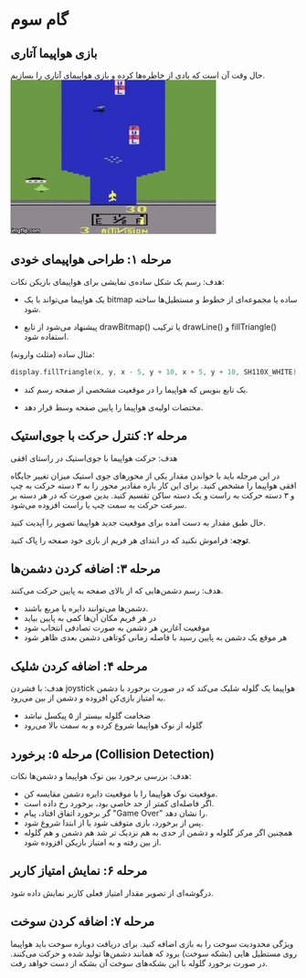 # گام سوم
## بازی هواپیما آتاری
حال وقت آن است که یادی از خاطره‌ها کرده و بازی هواپیمای آتاری را بسازیم.
![atari_plane](./A26-gameplay.gif)

##  مرحله ۱: طراحی هواپیمای خودی

هدف: رسم یک شکل ساده‌ی نمایشی برای هواپیمای بازیکن
نکات:

* یک هواپیما می‌تواند با یک bitmap ساده یا مجموعه‌ای از خطوط و مستطیل‌ها ساخته شود.

* پیشنهاد می‌شود از تابع drawBitmap() یا ترکیب drawLine() و fillTriangle() استفاده شود.

مثال ساده (مثلث وارونه):
````cpp
display.fillTriangle(x, y, x - 5, y + 10, x + 5, y + 10, SH110X_WHITE);
````

* یک تابع بنویس که هواپیما را در موقعیت مشخصی از صفحه رسم کند.

* مختصات اولیه‌ی هواپیما را پایین صفحه وسط قرار دهد.
##  مرحله ۲: کنترل حرکت با جوی‌استیک
هدف: حرکت هواپیما با جوی‌استیک در راستای افقی

در این مرجله باید با خواندن مقدار یکی از محورهای جوی استیک میزان تغییر جایگاه افقی هواپیما را مشخص کنید. برای این کار بازه مقادیر محور را به ۳ دسته حرکت به چپ و ۳ دسته حرکت به راست و یک دسته ساکن تقسیم کنید. بدین صورت که در هر دسته بر سرعت حرکت به سمت چپ یا راست افزوده می‌شود.

حال طبق مقدار به دست آمده برای موقعیت جدید هواپیما تصویر را آپدیت کنید.

**توجه**: فراموش نکنید که در ابتدای هر فریم از بازی خود صفحه را پاک کنید.

##  مرحله ۳: اضافه کردن دشمن‌ها
هدف: رسم دشمن‌هایی که از بالای صفحه به پایین حرکت می‌کنند.
* دشمن‌ها می‌توانند دایره یا مربع باشند.
* در هر فریم مکان آن‌ها کمی به پایین بیاید
* موقعیت آغازین هر دشمن به صورت تصادفی انتخاب شود
* هر موقع یک دشمن به پایین رسید با فاصله زمانی کوتاهی دشمن بعدی ظاهر شود

##  مرحله ۴: اضافه کردن شلیک
هدف: با فشردن joystick هواپیما یک گلوله شلیک می‌کند که در صورت برخورد با دشمن به امتیاز بازی‌کن افزوده و دشمن از بین می‌رود.
* ضخامت گلوله بیستر از ۵ پیکسل نباشد
* گلوله از نوک هواپیما شروع کرده و به سمت بالا می‌رود

## مرحله ۵: برخورد (Collision Detection)
هدف: بررسی برخورد بین نوک هواپیما و دشمن‌ها
نکات:
* موقعیت نوک هواپیما را با موقعیت دایره دشمن مقایسه کن.
* اگر فاصله‌ای کمتر از حد خاصی بود، برخورد رخ داده است.
* گر برخورد اتفاق افتاد، پیام "Game Over" را نشان دهد.
* پس از برخورد، بازی متوقف شود یا از ابتدا شروع شود.
* همچنین اگر مرکز گلوله و دشمن از حدی به هم نزدیک تر شد هم دشمن و هم گلوله از بین رفته و به امتیاز بازیکن افزوده شود.

##  مرحله ۶: نمایش امتیاز کاربر

درگوشه‌ای از تصویر مقدار امتیاز فعلی کاربر نمایش داده شود.

##  مرحله ۷: اضافه کردن سوخت
ویژگی محدودیت سوخت را به بازی اضافه کنید. برای دریافت دوباره سوخت باید هواپیما روی مستطیل هایی (بشکه سوخت) برود که همانند دشمن‌ها تولید شده و حرکت می‌کنند. در صورت برخورد گلوله با این بشکه‌های سوخت آن بشکه از دست خواهد رفت.
